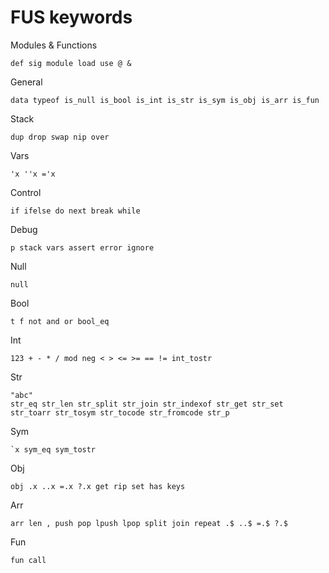 
# FUS keywords

Modules & Functions

    def sig module load use @ &

General

    data typeof is_null is_bool is_int is_str is_sym is_obj is_arr is_fun

Stack

    dup drop swap nip over

Vars

    'x ''x ='x

Control

    if ifelse do next break while

Debug

    p stack vars assert error ignore

Null

    null

Bool

    t f not and or bool_eq

Int

    123 + - * / mod neg < > <= >= == != int_tostr

Str

    "abc"
    str_eq str_len str_split str_join str_indexof str_get str_set
    str_toarr str_tosym str_tocode str_fromcode str_p

Sym

    `x sym_eq sym_tostr

Obj

    obj .x ..x =.x ?.x get rip set has keys

Arr

    arr len , push pop lpush lpop split join repeat .$ ..$ =.$ ?.$

Fun

    fun call

